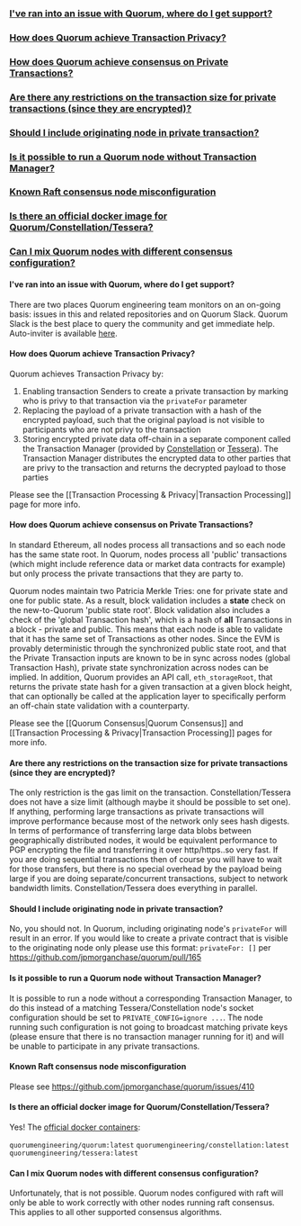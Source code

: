 ### [I've ran into an issue with Quorum, where do I get support?](#faq0)
### [How does Quorum achieve Transaction Privacy?](#faq1)
### [How does Quorum achieve consensus on Private Transactions?](#faq2)
### [Are there any restrictions on the transaction size for private transactions (since they are encrypted)?](#faq3)
### [Should I include originating node in private transaction?](#faq4)
### [Is it possible to run a Quorum node without Transaction Manager?](#faq5)
### [Known Raft consensus node misconfiguration](#faq6)
### [Is there an official docker image for Quorum/Constellation/Tessera?](#faq7)
### [Can I mix Quorum nodes with different consensus configuration?](#faq8)


#### <a name="faq0"></a>I've ran into an issue with Quorum, where do I get support?
There are two places Quorum engineering team monitors on an on-going basis: issues in this and related repositories and on Quorum Slack. Quorum Slack is the best place to query the community and get immediate help. Auto-inviter is available [here](https://clh7rniov2.execute-api.us-east-1.amazonaws.com/Express/).

#### <a name="faq1"></a>How does Quorum achieve Transaction Privacy?
Quorum achieves Transaction Privacy by:
 1. Enabling transaction Senders to create a private transaction by marking who is privy to that transaction via the `privateFor` parameter
 2. Replacing the payload of a private transaction with a hash of the encrypted payload, such that the original payload is not visible to participants who are not privy to the transaction
 3. Storing encrypted private data off-chain in a separate component called the Transaction Manager (provided by [Constellation](https://github.com/jpmorganchase/constellation) or [Tessera](https://github.com/jpmorganchase/tessera)).  The Transaction Manager distributes the encrypted data to other parties that are privy to the transaction and returns the decrypted payload to those parties 

Please see the [[Transaction Processing & Privacy|Transaction Processing]] page for more info.

#### <a name="faq2"></a>How does Quorum achieve consensus on Private Transactions?
In standard Ethereum, all nodes process all transactions and so each node has the same state root.  In Quorum, nodes process all 'public' transactions (which might include reference data or market data contracts for example) but only process the private transactions that they are party to.  

Quorum nodes maintain two Patricia Merkle Tries: one for private state and one for public state. As a result, block validation includes a **state** check on the new-to-Quorum 'public state root'. Block validation also includes a check of the 'global Transaction hash', which is a hash of **all** Transactions in a block - private and public. This means that each node is able to validate that it has the same set of Transactions as other nodes.  Since the EVM is provably deterministic through the synchronized public state root, and that the Private Transaction inputs are known to be in sync across nodes (global Transaction Hash), private state synchronization across nodes can be implied.  In addition, Quorum provides an API call, `eth_storageRoot`, that returns the private state hash for a given transaction at a given block height, that can optionally be called at the application layer to specifically perform an off-chain state validation with a counterparty. 

Please see the [[Quorum Consensus|Quorum Consensus]] and [[Transaction Processing & Privacy|Transaction Processing]] pages for more info.

#### <a name="faq3"></a>Are there any restrictions on the transaction size for private transactions (since they are encrypted)?
The only restriction is the gas limit on the transaction. Constellation/Tessera does not have a size limit (although maybe it should be possible to set one). If anything, performing large transactions as private transactions will improve performance because most of the network only sees hash digests. In terms of performance of transferring large data blobs between geographically distributed nodes, it would be equivalent performance to PGP encrypting the file and transferring it over http/https..so very fast. If you are doing sequential transactions then of course you will have to wait for those transfers, but there is no special overhead by the payload being large if you are doing separate/concurrent transactions, subject to network bandwidth limits. Constellation/Tessera does everything in parallel.

#### <a name="faq4"></a>Should I include originating node in private transaction?
No, you should not. In Quorum, including originating node's `privateFor` will result in an error. If you would like to create a private contract that is visible to the originating node only please use this format: `privateFor: []` per https://github.com/jpmorganchase/quorum/pull/165

#### <a name="faq5"></a>Is it possible to run a Quorum node without Transaction Manager?
It is possible to run a node without a corresponding Transaction Manager, to do this instead of a matching Tessera/Constellation node's socket configuration should be set to `PRIVATE_CONFIG=ignore ...`. The node running such configuration is not going to broadcast matching private keys (please ensure that there is no transaction manager running for it) and will be unable to participate in any private transactions.

#### <a name="faq6"></a>Known Raft consensus node misconfiguration
Please see https://github.com/jpmorganchase/quorum/issues/410

#### <a name="faq7"></a>Is there an official docker image for Quorum/Constellation/Tessera?
Yes! The [official docker containers](https://hub.docker.com/u/quorumengineering/):

`quorumengineering/quorum:latest`
`quorumengineering/constellation:latest`
`quorumengineering/tessera:latest`

#### <a name="faq8"></a>Can I mix Quorum nodes with different consensus configuration?
Unfortunately, that is not possible. Quorum nodes configured with raft will only be able to work correctly with other nodes running raft consensus. This applies to all other supported consensus algorithms.
